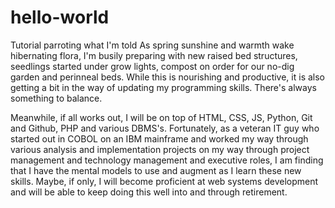 # hello-world
Tutorial parroting what I'm told
As spring sunshine and warmth wake hibernating flora, I'm busily preparing with new raised bed structures, seedlings started under grow lights, compost on order for our no-dig garden and perinneal beds. While this is nourishing and productive, it is also getting a bit in the way of updating my programming skills. There's always something to balance.

Meanwhile, if all works out, I will be on top of HTML, CSS, JS, Python, Git and Github, PHP and various DBMS's. Fortunately, as a veteran IT guy who started out in COBOL on an IBM mainframe and worked my way through various analysis and implementation projects on my way through project management and technology management and executive roles, I am finding that I have the mental models to use and augment as I learn these new skills. Maybe, if only, I will become proficient at web systems development and will be able to keep doing this well into and through retirement.

